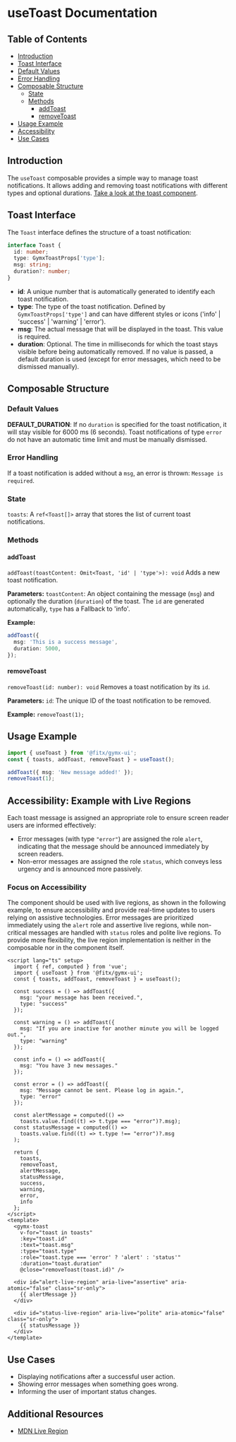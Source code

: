 # useToast Documentation

## Table of Contents

- [Introduction](#introduction)
- [Toast Interface](#toast-interface)
- [Default Values](#default-values)
- [Error Handling](#error-handling)
- [Composable Structure](#composable-structure)
    - [State](#state)
    - [Methods](#methods)
      - [addToast](#addToast)
      - [removeToast](#removeToast)
- [Usage Example](#usage-example)
- [Accessibility](#accessibility-example-with-live-regions)
- [Use Cases](#use-cases)

## Introduction
The `useToast` composable provides a simple way to manage toast notifications.
It allows adding and removing toast notifications with different types and optional durations.
[Take a look at the toast component](/docs/components-toast--docs).

## Toast Interface
The `Toast` interface defines the structure of a toast notification:

```ts
interface Toast {
  id: number;
  type: GymxToastProps['type'];
  msg: string;
  duration?: number;
}
```
- **id**: A unique number that is automatically generated to identify each toast notification.
- **type**: The type of the toast notification. Defined by `GymxToastProps['type']` and can have different styles or icons ('info' | 'success' | 'warning' | 'error').
- **msg**: The actual message that will be displayed in the toast. This value is required.
- **duration**: Optional. The time in milliseconds for which the toast stays visible before being automatically removed. If no value is passed, a default duration is used (except for error messages, which need to be dismissed manually).

## Composable Structure

### Default Values

**DEFAULT_DURATION**: If no `duration` is specified for the toast notification,
it will stay visible for 6000 ms (6 seconds).
Toast notifications of type `error` do not have an automatic time limit and must be manually dismissed.

### Error Handling
If a toast notification is added without a `msg`, an error is thrown: `Message is required`.


### State
`toasts`: A `ref<Toast[]>` array that stores the list of current toast notifications.

### Methods
#### addToast
`addToast(toastContent: Omit<Toast, 'id' | 'type'>): void`
Adds a new toast notification.

**Parameters:**
`toastContent`: An object containing the message (`msg`) and optionally the duration (`duration`) of the toast. The `id` are generated automatically, `type` has a Fallback to 'info'.

**Example:**

```ts
addToast({
  msg: 'This is a success message',
  duration: 5000,
});
```

#### removeToast
`removeToast(id: number): void`
Removes a toast notification by its `id`.

**Parameters:**
`id`: The unique ID of the toast notification to be removed.

**Example:**
`removeToast(1);`

## Usage Example

```ts
import { useToast } from '@fitx/gymx-ui';
const { toasts, addToast, removeToast } = useToast();

addToast({ msg: 'New message added!' });
removeToast(1);
```

## Accessibility: Example with Live Regions

Each toast message is assigned an appropriate role to ensure screen reader users are informed effectively:

- Error messages (with type `"error"`) are assigned the role `alert`, indicating that the message should be announced immediately by screen readers.
- Non-error messages are assigned the role `status`, which conveys less urgency and is announced more passively.

### Focus on Accessibility

The component should be used with live regions, as shown in the following example,
to ensure accessibility and provide real-time updates to users relying on assistive technologies.
Error messages are prioritized immediately using the `alert` role and assertive live regions,
while non-critical messages are handled with `status` roles and polite live regions.
To provide more flexibility, the live region implementation is neither in the composable nor in the component itself.

```vue
<script lang="ts" setup>
  import { ref, computed } from 'vue';
  import { useToast } from '@fitx/gymx-ui';
  const { toasts, addToast, removeToast } = useToast();

  const success = () => addToast({
    msg: "your message has been received.",
    type: "success"
  });

  const warning = () => addToast({
    msg: "If you are inactive for another minute you will be logged out.",
    type: "warning"
  });

  const info = () => addToast({
    msg: "You have 3 new messages."
  });

  const error = () => addToast({
    msg: "Message cannot be sent. Please log in again.",
    type: "error"
  });

  const alertMessage = computed(() =>
    toasts.value.find((t) => t.type === "error")?.msg);
  const statusMessage = computed(() =>
    toasts.value.find((t) => t.type !== "error")?.msg
  );

  return {
    toasts,
    removeToast,
    alertMessage,
    statusMessage,
    success,
    warning,
    error,
    info
  };
</script>
<template>
  <gymx-toast
    v-for="toast in toasts"
    :key="toast.id"
    :text="toast.msg"
    :type="toast.type"
    :role="toast.type === 'error' ? 'alert' : 'status'"
    :duration="toast.duration"
    @close="removeToast(toast.id)" />

  <div id="alert-live-region" aria-live="assertive" aria-atomic="false" class="sr-only">
    {{ alertMessage }}
  </div>

  <div id="status-live-region" aria-live="polite" aria-atomic="false" class="sr-only">
    {{ statusMessage }}
  </div>
</template>
```

## Use Cases
- Displaying notifications after a successful user action.
- Showing error messages when something goes wrong.
- Informing the user of important status changes.

## Additional Resources
- [MDN Live Region](https://developer.mozilla.org/en-US/docs/Web/Accessibility/ARIA/ARIA_Live_Regions)
